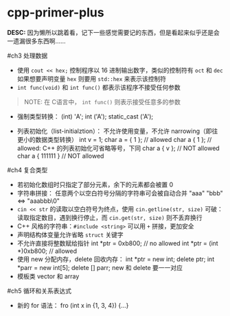 cpp-primer-plus
====
**DESC:** 因为懒所以跳着看，记下一些感觉需要记的东西，但是看起来似乎还是会一遗漏很多东西啊……

#ch3 处理数据
* 使用 `cout << hex;` 控制程序以 16 进制输出数字，类似的控制符有 `oct` 和 `dec`
如果想要声明变量 `hex` 则要用 `std::hex` 来表示该控制符
* `int func(void)` 和 `int func()` 都表示该程序不接受任何参数
> NOTE: 在 C语言中， `int func()` 则表示接受任意多的参数

* 强制类型转换：
    (int) 'A';
    int ('A');
    static_cast<int> ('A');

* 列表初始化（list-initialztion）： 不允许使用变量，不允许 narrowing（即往更小的数据类型转换）
    int v = 1;
    char a = { 1 };     // allowed
    char a { 1 };       // allowed: C++ 的列表初始化可省略等号，下同
    char a { v };       // NOT allowed
    char a { 111111 }   // NOT allowed

#ch4 复合类型
* 若初始化数组时只指定了部分元素，余下的元素都会被置 0
* 字符串拼接： 任意两个以空白符号分隔的字符串可会被自动合并
    "aaa" "bbb"  <=> "aaabbb\0"
* `cin << str` 的读取以空白符号为终点，使用 `cin.getline(str, size)` 可破：读取指定数目，遇到换行停止，而 `cin.get(str, size)` 则不丢弃换行
* C++ 风格的字符串：`#include <string>` 可以用 `+` 拼接，更加安全
* 声明结构体变量允许省略 `struct` 关键字
* 不允许直接将整数赋给指针
    int *ptr = 0xb800;  // no allowed
    int *ptr = (int *)0xb800;  // allowed
* 使用 new 分配内存，delete 回收内存：
    int *ptr = new int;
    delete ptr;
    int *parr = new int[5];
    delete [] parr;
  new 和 delete 要一一对应
* 模板类 vector 和 array

#ch5 循环和关系表达式
* 新的 for 语法：
    fro (int x in {1, 3, 4}) {...}



